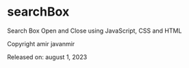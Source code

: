 # searchBox
Search Box Open and Close using JavaScript, CSS and HTML

Copyright amir javanmir

Released on: august 1, 2023
